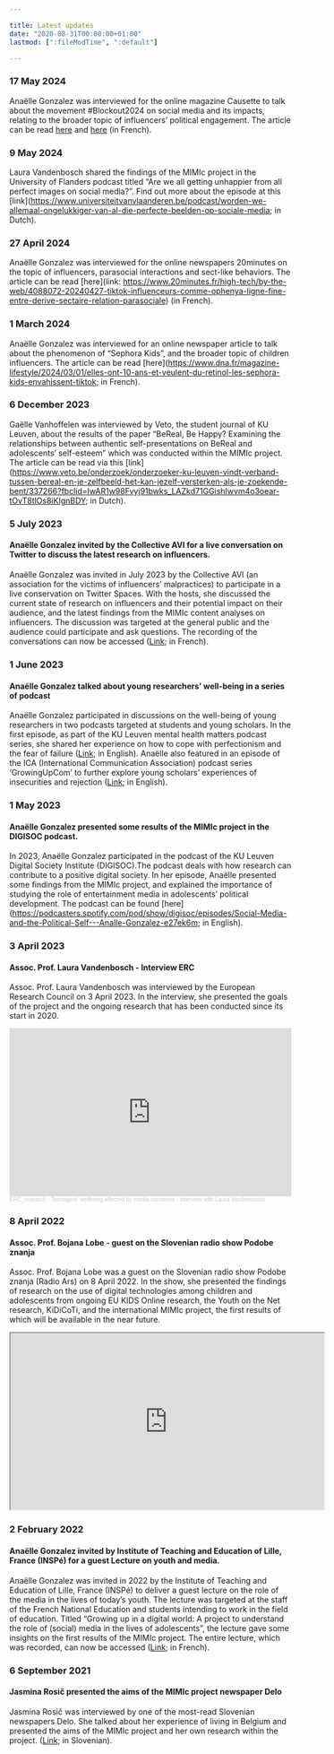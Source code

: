 ```yaml
---

title: Latest updates
date: "2020-08-31T00:00:00+01:00"
lastmod: [":fileModTime", ":default"]

---
```


### 17 May 2024

Anaëlle Gonzalez was interviewed for the online magazine Causette to talk about the movement #Blockout2024 on social media and its impacts, relating to the broader topic of influencers’ political engagement. The article can be read [here](https://www.causette.fr/societe/humeurs/le-mouvement-blockout2024-qui-appelle-a-bloquer-des-personnalites-ne-prenant-pas-position-pour-gaza-peut-il-vraiment-avoir-un-impact/) and [here](https://www.instagram.com/p/C7EqcMHMjTY/?utm_source=ig_web_copy_link) (in French).

### 9 May 2024

Laura Vandenbosch shared the findings of the MIMIc project in the University of Flanders podcast titled “Are we all getting unhappier from all perfect images on social media?”. Find out more about the episode at this [link](https://www.universiteitvanvlaanderen.be/podcast/worden-we-allemaal-ongelukkiger-van-al-die-perfecte-beelden-op-sociale-media; in Dutch).

### 27 April 2024

Anaëlle Gonzalez was interviewed for the online newspapers 20minutes on the topic of influencers, parasocial interactions and sect-like behaviors. The article can be read [here](link: https://www.20minutes.fr/high-tech/by-the-web/4088072-20240427-tiktok-influenceurs-comme-ophenya-ligne-fine-entre-derive-sectaire-relation-parasociale) (in French).

### 1 March 2024

Anaëlle Gonzalez was interviewed for an online newspaper article to talk about the phenomenon of “Sephora Kids”, and the broader topic of children influencers. The article can be read [here](https://www.dna.fr/magazine-lifestyle/2024/03/01/elles-ont-10-ans-et-veulent-du-retinol-les-sephora-kids-envahissent-tiktok; in French).

### 6 December 2023

Gaëlle Vanhoffelen was interviewed by Veto, the student journal of KU Leuven, about the results of the paper “BeReal, Be Happy? Examining the relationships between authentic self-presentations on BeReal and adolescents’ self-esteem” which was conducted within the MIMIc project. The article can be read via this [link](https://www.veto.be/onderzoek/onderzoeker-ku-leuven-vindt-verband-tussen-bereal-en-je-zelfbeeld-het-kan-jezelf-versterken-als-je-zoekende-bent/337266?fbclid=IwAR1w98Fvyj91bwks_LAZkd71GGishIwvm4o3oear-tOvT8tlOs8iKIgnBDY; in Dutch).

### 5 July 2023

#### Anaëlle Gonzalez invited by the Collective AVI for a live conversation on Twitter to discuss the latest research on influencers.
Anaëlle Gonzalez was invited in July 2023 by the Collective AVI (an association for the victims of influencers’ malpractices) to participate in a live conservation on Twitter Spaces. With the hosts, she discussed the current state of research on influencers and their potential impact on their audience, and the latest findings from the MIMIc content analyses on influencers. The discussion was targeted at the general public and the audience could participate and ask questions. The recording of the conversations can now be accessed ([Link](https://twitter.com/collectifAvi/status/1676674762641231878?s=20); in French).

### 1 June 2023

#### Anaëlle Gonzalez talked about young researchers’ well-being in a series of podcast
Anaëlle Gonzalez participated in discussions on the well-being of young researchers in two podcasts targeted at students and young scholars. In the first episode, as part of the KU Leuven mental health matters podcast series, she shared her experience on how to cope with perfectionism and the fear of failure ([Link](https://open.spotify.com/episode/4tHTgZXCxGqY4rGqky9tMJ?si=AhQdXNWkRn6LGtJ-FZnhnA); in English). Anaëlle also featured in an episode of the ICA (International Communication Association) podcast series ‘GrowingUpCom’ to further explore young scholars’ experiences of insecurities and rejection ([Link](https://open.spotify.com/episode/1xSyTAKBoDGjWBbfP6ivo6?si=fee54b78db1d49a0); in English).

### 1 May 2023

#### Anaëlle Gonzalez presented some results of the MIMIc project in the DIGISOC podcast.
In 2023, Anaëlle Gonzalez participated in the podcast of the KU Leuven Digital Society Institute (DIGISOC).The podcast deals with how research can contribute to a positive digital society. In her episode, Anaëlle presented some findings from the MIMIc project, and explained the importance of studying the role of entertainment media in adolescents’ political development. The podcast can be found [here](https://podcasters.spotify.com/pod/show/digisoc/episodes/Social-Media-and-the-Political-Self---Analle-Gonzalez-e27ek6m; in English).

### 3 April 2023

#### Assoc. Prof. Laura Vandenbosch - Interview ERC
Assoc. Prof. Laura Vandenbosch was interviewed by the European Research Council on 3 April 2023. In the interview, she presented the goals of the project and the ongoing research that has been conducted since its start in 2020.

<iframe width="100%" height="300" scrolling="no" frameborder="no" allow="autoplay" src="https://w.soundcloud.com/player/?url=https%3A//api.soundcloud.com/tracks/1481849380&color=%23ff5500&auto_play=false&hide_related=false&show_comments=true&show_user=true&show_reposts=false&show_teaser=true&visual=true"></iframe><div style="font-size: 10px; color: #cccccc;line-break: anywhere;word-break: normal;overflow: hidden;white-space: nowrap;text-overflow: ellipsis; font-family: Interstate,Lucida Grande,Lucida Sans Unicode,Lucida Sans,Garuda,Verdana,Tahoma,sans-serif;font-weight: 100;"><a href="https://soundcloud.com/erc_research" title="ERC_research" target="_blank" style="color: #cccccc; text-decoration: none;">ERC_research</a> · <a href="https://soundcloud.com/erc_research/teenagers-wellbeing-affected-by-media-narratives-interview-with-laura-vandenbosch" title="Teenagers’ wellbeing affected by media narratives - Interview with Laura Vandenbosch" target="_blank" style="color: #cccccc; text-decoration: none;">Teenagers’ wellbeing affected by media narratives - Interview with Laura Vandenbosch</a></div>

### 8 April 2022

#### Assoc. Prof. Bojana Lobe - guest on the Slovenian radio show Podobe znanja
Assoc. Prof. Bojana Lobe was a guest on the Slovenian radio show Podobe znanja (Radio Ars) on 8 April 2022. In the show, she presented the findings of research on the use of digital technologies among children and adolescents from ongoing EU KIDS Online research, the Youth on the Net research, KiDiCoTi, and the international MIMIc project, the first results of which will be available in the near future.

<html>
   <head>
      <title>HTML Video embed</title>
   </head>
   <body>
      <iframe width="560" height="315" src="https://ars.rtvslo.si/podkast/podobe-znanja/526/174862885"></iframe>
      </iframe>
   </body>
</html>

### 2 February 2022

#### Anaëlle Gonzalez invited by Institute of Teaching and Education of Lille, France (INSPé) for a guest Lecture on youth and media.
Anaëlle Gonzalez was invited in 2022 by the Institute of Teaching and Education of Lille, France (INSPé) to deliver a guest lecture on the role of the media in the lives of today’s youth. The lecture was targeted at the staff of the French National Education and students intending to work in the field of education. Titled “Growing up in a digital world: A project to understand the role of (social) media in the lives of adolescents”, the lecture gave some insights on the first results of the MIMIc project. The entire lecture, which was recorded, can now be accessed ([Link](https://www.youtube.com/watch?v=rlanYB9ggec); in French).

### 6 September 2021

#### Jasmina Rosič presented the aims of the MIMIc project newspaper Delo
Jasmina Rosič was interviewed by one of the most-read Slovenian newspapers Delo. She talked about her experience of living in Belgium and presented the aims of the MIMIc project and her own research within the project. ([Link](https://www.delo.si/novice/znanoteh/mladostniki-so-slabo-raziskana-druzbena-skupina/); in Slovenian).